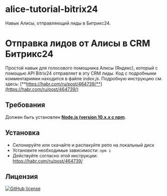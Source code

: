 # alice-tutorial-bitrix24
Навык Алисы, отправляющий лиды в Битрикс24.

# Отправка лидов от Алисы в CRM Битрикс24
Простой навык для голосового помощника Алисы (Яндекс), который с помощью API Bitrix24 отправляет в эту CRM лиды. Код с подробными комментариями находится в файле *index.js*. Подробную инструкцию см. здесь: [**https://habr.com/ru/post/464739/**](https://habr.com/ru/post/464739/)

## Требования
Должен быть установлен [**Node.js (version 10.x.x с npm**](https://nodejs.org/en/). 

## Установка
* Склонируйте или скачайте и распакуйте репо на локальный диск
* Установите необходимые зависимости: `npm i`
* Действуйте согласно этой инструкции: https://habr.com/ru/post/464739/

## Лицензия
[![GitHub license](https://img.shields.io/github/license/stmike/alice-tutorial-bitrix24)](https://github.com/stmike/alice-tutorial-bitrix24/blob/master/LICENSE)
 
